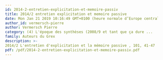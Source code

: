 ```yaml
---
id: 2014-2-entretien-explicitation-et-memoire-passiv
title: 2014/2 entretien explicitation et memoire passive
date: Mon Jan 21 2019 10:16:49 GMT+0100 (heure normale d’Europe centrale)
author_id: vermersch-pierre
author: Vermersch Pierre
category: (4) L'époque des synthèses (2008/9 et tant que ça dure ...
family: Auteurs du Grex
description: >-
2014/2 L'entretien d'explicitation et la mémoire passive , 101, 41-47 
pdf: /pdf/2014-2-entretien-explicitation-et-memoire-passiv.pdf
---
```

